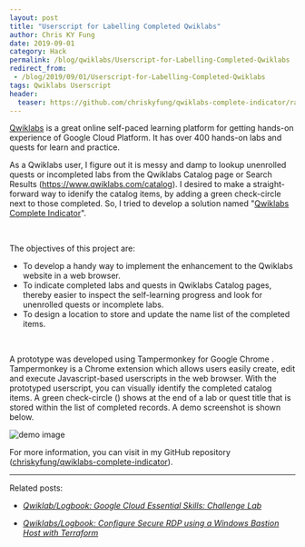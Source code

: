 ```yaml
---
layout: post
title: "Userscript for Labelling Completed Qwiklabs"
author: Chris KY Fung
date: 2019-09-01
category: Hack
permalink: /blog/qwiklabs/Userscript-for-Labelling-Completed-Qwiklabs
redirect_from:
 - /blog/2019/09/01/Userscript-for-Labelling-Completed-Qwiklabs
tags: Qwiklabs Userscript
header:
  teaser: https://github.com/chriskyfung/qwiklabs-complete-indicator/raw/master/demo-image.png
---
```


[Qwiklabs](https://www.qwiklabs.com) is a great online self-paced learning platform for getting hands-on experience of Google Cloud Platform. It has over 400 hands-on labs and quests for learn and practice.

As a Qwiklabs user, I figure out it is messy and damp to lookup unenrolled quests or incompleted labs from the Qwiklabs Catalog page or Search Results (https://www.qwiklabs.com/catalog). I desired to make a straight-forward way to idenify the catalog items, by adding a green check-circle next to those completed. So, I tried to develop a solution named "[Qwiklabs Complete Indicator](https://github.com/chriskyfung/qwiklabs-complete-indicator)".

<!--more-->

<br>

The objectives of this project are:
- To develop a handy way to implement the enhancement to the Qwiklabs website in a web browser.
- To indicate completed labs and quests in Qwiklabs Catalog pages, thereby easier to inspect the self-learning progress and look for unenrolled quests or incomplete labs.
- To design a location to store and update the name list of the completed items.

<br>

A prototype was developed using Tampermonkey <i class="fa fa-plug"></i> for Google Chrome <i class="fa fa-chrome"></i>. Tampermonkey is a Chrome extension which allows users easily create, edit and execute Javascript-based <i class="fa fa-code"></i> userscripts in the web browser. With the prototyped userscript, you can visually identify the completed catalog items. A green check-circle (<i class="fa fa-check-circle" style="color:green"></i>) shows at the end of a lab or quest title that is stored within the list of completed records. A demo screenshot is shown below.

![demo image](https://github.com/chriskyfung/qwiklabs-complete-indicator/raw/master/demo-image.png)

For more information, you can visit in my GitHub repository <i class="fa fa-github"></i> ([chriskyfung/qwiklabs-complete-indicator](https://github.com/chriskyfung/qwiklabs-complete-indicator)).


* * *

Related posts:
- _[Qwiklab/Logbook: Google Cloud Essential Skills: Challenge Lab](/blog/qwiklabs/Google-Cloud-Essential-Skills-Challenge-Lab)_

- _[Qwiklabs/Logbook: Configure Secure RDP using a Windows Bastion Host with Terraform](/blog/2019/09/07/Configure-Windows-Bastion-Host-with-Terraform-on-GCP)_
